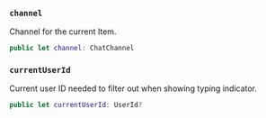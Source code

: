 
### `channel`

Channel for the current Item.

``` swift
public let channel: ChatChannel
```

### `currentUserId`

Current user ID needed to filter out when showing typing indicator.

``` swift
public let currentUserId: UserId?
